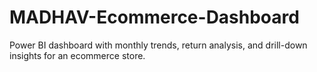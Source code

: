 # MADHAV-Ecommerce-Dashboard
Power BI dashboard with monthly trends, return analysis, and drill-down insights for an ecommerce store.
